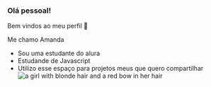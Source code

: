 ### **Olá pessoal!**

Bem vindos ao meu perfil 💜                             


								               
Me chamo Amanda                                                 
 - Sou uma estudante do alura                           
 - Estudande de Javascript                               
 - Utilizo esse espaço para projetos meus que quero compartilhar                          
![a girl with blonde hair and a red bow in her hair](https://media.tenor.com/eSzFEGSKahgAAAAi/orange-justice-anime.gif)
